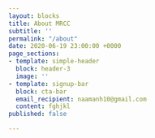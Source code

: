 ```yaml
---
layout: blocks
title: About MRCC
subtitle: ''
permalink: "/about"
date: 2020-06-19 23:00:00 +0000
page_sections:
- template: simple-header
  block: header-3
  image: ''
- template: signup-bar
  block: cta-bar
  email_recipient: naamanh10@gmail.com
  content: fghjkl
published: false

---
```

